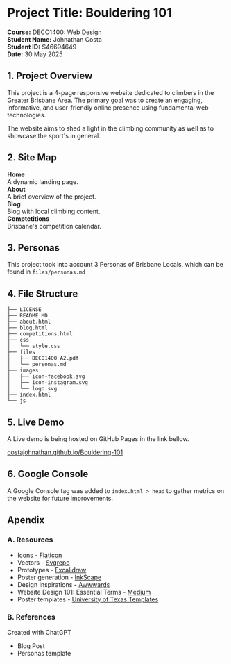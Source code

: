 # Project Title: Bouldering 101

**Course:** DECO1400: Web Design <br>
**Student Name:** Johnathan Costa <br>
**Student ID:** S46694649 <br>
**Date:** 30 May 2025 <br>

## 1. Project Overview

This project is a 4-page responsive website dedicated to climbers in the Greater Brisbane Area. The primary goal was to create an engaging, informative, and user-friendly online presence using fundamental web technologies.

The website aims to shed a light in the climbing community as well as to showcase the sport's in general.

## 2. Site Map

**Home**  
  A dynamic landing page. <br>
**About**  
  A brief overview of the project.  <br>
**Blog**  
  Blog with local climbing content. <br>
**Comptetitions**  
  Brisbane's competition calendar.

## 3. Personas
This project took into account 3 Personas of Brisbane Locals, which can be found in `files/personas.md`

## 4. File Structure
```
├── LICENSE
├── README.MD
├── about.html
├── blog.html
├── competitions.html
├── css
│   └── style.css
├── files
│   ├── DECO1400 A2.pdf
│   └── personas.md
├── images
│   ├── icon-facebook.svg
│   ├── icon-instagram.svg
│   └── logo.svg
├── index.html
└── js
```

## 5. Live Demo
A Live demo is being hosted on GitHub Pages in the link bellow.

[costajohnathan.github.io/Bouldering-101](https://costajohnathan.github.io/Bouldering-101/index.html)

## 6. Google Console
A Google Console tag was added to `index.html > head` to gather metrics on the website for future improvements.

## Apendix
### A. Resources
- Icons - [Flaticon](https://www.flaticon.com/)
- Vectors - [Svgrepo](https://www.svgrepo.com/vectors)
- Prototypes - [Excalidraw](https://excalidraw.com/)
- Poster generation - [InkScape](https://inkscape.org/)
- Design Inspirations - [Awwwards](https://www.awwwards.com/)
- Website Design 101: Essential Terms - [Medium](https://medium.com/tylerdi/website-design-101-essential-terms-64bc4a52847f)
- Poster templates - [University of Texas Templates](https://undergradcollege.utexas.edu/academics/undergraduate-research/guide-creating-research-posters/poster-design-templates)



### B. References
Created with ChatGPT
- Blog Post
- Personas template 
